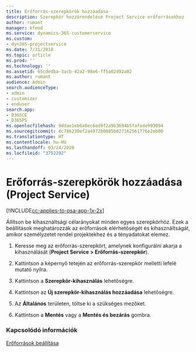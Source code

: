 ```yaml
---
title: Erőforrás-szerepkörök hozzáadása
description: Szerepkör hozzárendelése Project Service erőforrásokhoz
author: rumant
manager: kfend
ms.service: dynamics-365-customerservice
ms.custom:
- dyn365-projectservice
ms.date: 7/31/2018
ms.topic: article
ms.prod: ''
ms.technology: ''
ms.assetid: 65cdedba-3acb-42a2-98e6-ff5a02d92a02
ms.author: rumant
audience: Admin
search.audienceType:
- admin
- customizer
- enduser
search.app:
- D365CE
- D365PS
ms.openlocfilehash: 9ddae1eb6a8ec6ed9f2a9b3694b5fafade993094
ms.sourcegitcommit: 8c786230ef2a497280885b827162561776e2eb00
ms.translationtype: HT
ms.contentlocale: hu-HU
ms.lasthandoff: 03/24/2020
ms.locfileid: "3752292"
---
```

# <a name="add-resource-roles-project-service"></a>Erőforrás-szerepkörök hozzáadása (Project Service)

[!INCLUDE[cc-applies-to-psa-app-1x-2x](../includes/cc-applies-to-psa-app-1x-2x.md)]

Állítson be kihasználtsági célarányokat minden egyes szerepkörhöz. Ezek a beállítások meghatározzák az erőforrások elérhetőségét és kihasználtságát, amikor személyzetet rendel projektekhez és a tényadatokat elemez.  
  
1.  Keresse meg az erőforrás-szerepkört, amelynek konfigurálni akarja a kihasználását (**Project Service > Erőforrás-szerepkör**).  
  
2.  Kattintson a képernyő tetején az erőforrás-szerepkör melletti lefelé mutató nyílra.  
  
3.  Kattintson a **Szerepkör-kihasználás** lehetőségre.  
  
4.  Kattintson az **Új szerepkör-kihasználás hozzáadása** lehetőségre.  
  
5.  Az **Általános** területen, töltse ki a szükséges mezőket.  
  
6.  Kattintson a **Mentés** vagy a **Mentés és bezárás** gombra.  
  
### <a name="see-also"></a>Kapcsolódó információk  
 [Erőforrások beállítása](../project-service/set-up-resources.md)
